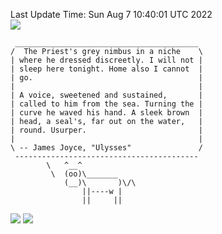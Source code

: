 Last Update Time: 
Sun Aug  7 10:40:01 UTC 2022
<br>![](https://img.shields.io/badge/%E5%A4%A7%E5%AE%B6-%E5%AE%89%E5%AE%89-green)<br>
```
 _________________________________________
/  The Priest's grey nimbus in a niche    \
| where he dressed discreetly. I will not |
| sleep here tonight. Home also I cannot  |
| go.                                     |
|                                         |
| A voice, sweetened and sustained,       |
| called to him from the sea. Turning the |
| curve he waved his hand. A sleek brown  |
| head, a seal's, far out on the water,   |
| round. Usurper.                         |
|                                         |
\ -- James Joyce, "Ulysses"               /
 -----------------------------------------
        \   ^__^
         \  (oo)\_______
            (__)\       )\/\
                ||----w |
                ||     ||
```
![](https://github-readme-stats.vercel.app/api?username=chenlitw)
![](https://github-readme-stats.vercel.app/api/top-langs/?username=chenlitw)
